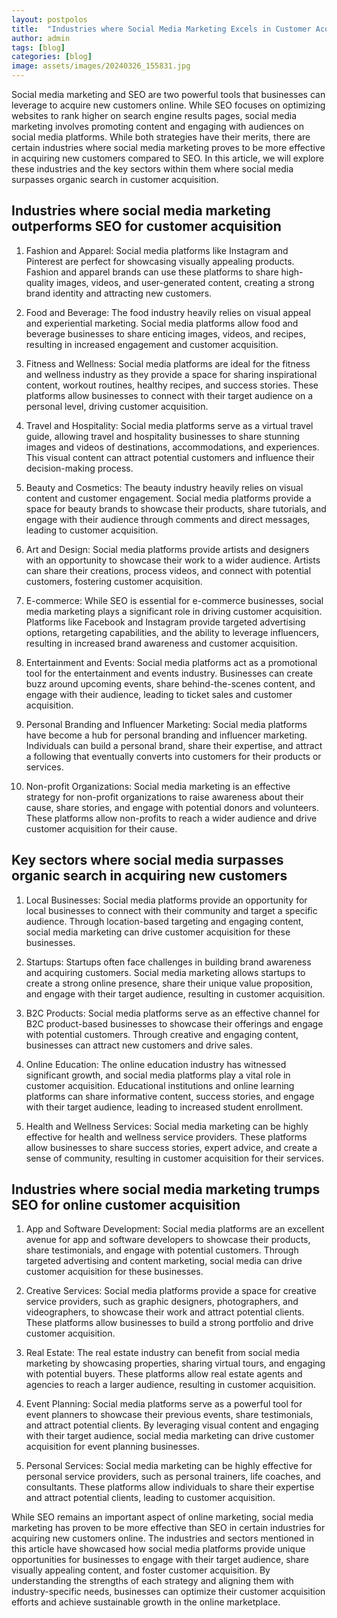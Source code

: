 ```yaml
---
layout: postpolos
title:  "Industries where Social Media Marketing Excels in Customer Acquisition"
author: admin
tags: [blog]
categories: [blog]
image: assets/images/20240326_155831.jpg
---
```



<p>Social media marketing and SEO are two powerful tools that businesses can leverage to acquire new customers online. While SEO focuses on optimizing websites to rank higher on search engine results pages, social media marketing involves promoting content and engaging with audiences on social media platforms. While both strategies have their merits, there are certain industries where social media marketing proves to be more effective in acquiring new customers compared to SEO. In this article, we will explore these industries and the key sectors within them where social media surpasses organic search in customer acquisition.</p>
<h2>Industries where social media marketing outperforms SEO for customer acquisition</h2>
<ol>
<li>
<p>Fashion and Apparel: Social media platforms like Instagram and Pinterest are perfect for showcasing visually appealing products. Fashion and apparel brands can use these platforms to share high-quality images, videos, and user-generated content, creating a strong brand identity and attracting new customers.</p>
</li>
<li>
<p>Food and Beverage: The food industry heavily relies on visual appeal and experiential marketing. Social media platforms allow food and beverage businesses to share enticing images, videos, and recipes, resulting in increased engagement and customer acquisition.</p>
</li>
<li>
<p>Fitness and Wellness: Social media platforms are ideal for the fitness and wellness industry as they provide a space for sharing inspirational content, workout routines, healthy recipes, and success stories. These platforms allow businesses to connect with their target audience on a personal level, driving customer acquisition.</p>
</li>
<li>
<p>Travel and Hospitality: Social media platforms serve as a virtual travel guide, allowing travel and hospitality businesses to share stunning images and videos of destinations, accommodations, and experiences. This visual content can attract potential customers and influence their decision-making process.</p>
</li>
<li>
<p>Beauty and Cosmetics: The beauty industry heavily relies on visual content and customer engagement. Social media platforms provide a space for beauty brands to showcase their products, share tutorials, and engage with their audience through comments and direct messages, leading to customer acquisition.</p>
</li>
<li>
<p>Art and Design: Social media platforms provide artists and designers with an opportunity to showcase their work to a wider audience. Artists can share their creations, process videos, and connect with potential customers, fostering customer acquisition.</p>
</li>
<li>
<p>E-commerce: While SEO is essential for e-commerce businesses, social media marketing plays a significant role in driving customer acquisition. Platforms like Facebook and Instagram provide targeted advertising options, retargeting capabilities, and the ability to leverage influencers, resulting in increased brand awareness and customer acquisition.</p>
</li>
<li>
<p>Entertainment and Events: Social media platforms act as a promotional tool for the entertainment and events industry. Businesses can create buzz around upcoming events, share behind-the-scenes content, and engage with their audience, leading to ticket sales and customer acquisition.</p>
</li>
<li>
<p>Personal Branding and Influencer Marketing: Social media platforms have become a hub for personal branding and influencer marketing. Individuals can build a personal brand, share their expertise, and attract a following that eventually converts into customers for their products or services.</p>
</li>
<li>
<p>Non-profit Organizations: Social media marketing is an effective strategy for non-profit organizations to raise awareness about their cause, share stories, and engage with potential donors and volunteers. These platforms allow non-profits to reach a wider audience and drive customer acquisition for their cause.</p>
</li>
</ol>
<h2>Key sectors where social media surpasses organic search in acquiring new customers</h2>
<ol>
<li>
<p>Local Businesses: Social media platforms provide an opportunity for local businesses to connect with their community and target a specific audience. Through location-based targeting and engaging content, social media marketing can drive customer acquisition for these businesses.</p>
</li>
<li>
<p>Startups: Startups often face challenges in building brand awareness and acquiring customers. Social media marketing allows startups to create a strong online presence, share their unique value proposition, and engage with their target audience, resulting in customer acquisition.</p>
</li>
<li>
<p>B2C Products: Social media platforms serve as an effective channel for B2C product-based businesses to showcase their offerings and engage with potential customers. Through creative and engaging content, businesses can attract new customers and drive sales.</p>
</li>
<li>
<p>Online Education: The online education industry has witnessed significant growth, and social media platforms play a vital role in customer acquisition. Educational institutions and online learning platforms can share informative content, success stories, and engage with their target audience, leading to increased student enrollment.</p>
</li>
<li>
<p>Health and Wellness Services: Social media marketing can be highly effective for health and wellness service providers. These platforms allow businesses to share success stories, expert advice, and create a sense of community, resulting in customer acquisition for their services.</p>
</li>
</ol>
<h2>Industries where social media marketing trumps SEO for online customer acquisition</h2>
<ol>
<li>
<p>App and Software Development: Social media platforms are an excellent avenue for app and software developers to showcase their products, share testimonials, and engage with potential customers. Through targeted advertising and content marketing, social media can drive customer acquisition for these businesses.</p>
</li>
<li>
<p>Creative Services: Social media platforms provide a space for creative service providers, such as graphic designers, photographers, and videographers, to showcase their work and attract potential clients. These platforms allow businesses to build a strong portfolio and drive customer acquisition.</p>
</li>
<li>
<p>Real Estate: The real estate industry can benefit from social media marketing by showcasing properties, sharing virtual tours, and engaging with potential buyers. These platforms allow real estate agents and agencies to reach a larger audience, resulting in customer acquisition.</p>
</li>
<li>
<p>Event Planning: Social media platforms serve as a powerful tool for event planners to showcase their previous events, share testimonials, and attract potential clients. By leveraging visual content and engaging with their target audience, social media marketing can drive customer acquisition for event planning businesses.</p>
</li>
<li>
<p>Personal Services: Social media marketing can be highly effective for personal service providers, such as personal trainers, life coaches, and consultants. These platforms allow individuals to share their expertise and attract potential clients, leading to customer acquisition.</p>
</li>
</ol>
<p>While SEO remains an important aspect of online marketing, social media marketing has proven to be more effective than SEO in certain industries for acquiring new customers online. The industries and sectors mentioned in this article have showcased how social media platforms provide unique opportunities for businesses to engage with their target audience, share visually appealing content, and foster customer acquisition. By understanding the strengths of each strategy and aligning them with industry-specific needs, businesses can optimize their customer acquisition efforts and achieve sustainable growth in the online marketplace.</p>


